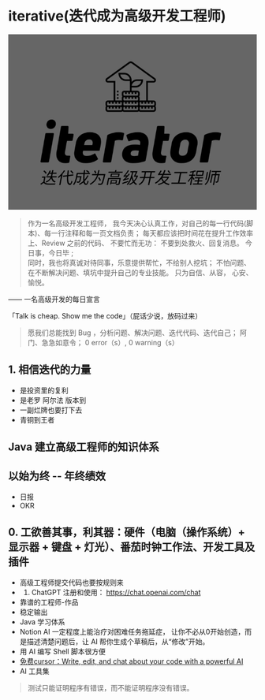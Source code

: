# iterative(迭代成为高级开发工程师)

![logo](./logo.png)

> 作为一名高级开发工程师， 我今天决心认真工作，对自己的每一行代码(脚本)、每一行注释和每一页文档负责；
> 每天都应该把时间花在提升工作效率上、Review 之前的代码、 不要忙而无功： 不要到处救火、回复消息。
> 今日事，今日毕 ;  
> 同时，我也将真诚对待同事，乐意提供帮忙，不给别人挖坑；
> 不怕问题、在不断解决问题、填坑中提升自己的专业技能。
> 只为自信、从容， 心安、愉悦。

——  一名高级开发的每日宣言

「Talk is cheap. Show me the code」（屁话少说，放码过来）

> 愿我们总能找到 Bug ，分析问题、解决问题、迭代代码、迭代自己； 阿门、急急如意令； 0 error（s）, 0 warning（s）

## 1. 相信迭代的力量

- 是投资里的复利
- 是老罗 阿尔法 版本到
- 一副烂牌也要打下去
- 青铜到王者

## Java 建立高级工程师的知识体系


## 以始为终 -- 年终绩效

- 日报
- OKR

## 0. 工欲善其事，利其器：硬件（电脑（操作系统）+ 显示器 + 键盘 + 灯光）、番茄时钟工作法、开发工具及插件


- 高级工程师提交代码也要按规则来
- 1. ChatGPT 注册和使用： https://chat.openai.com/chat
- 靠谱的工程师-作品
- 稳定输出
- Java 学习体系
- Notion AI 一定程度上能治疗对困难任务拖延症， 让你不必从0开始创造，而是描述清楚问题后，让 AI 帮你生成个草稿后，从“修改”开始。
- 用 AI 编写 Shell 脚本很方便
- [免费cursor：Write, edit, and chat about your code with a powerful AI  ](https://www.cursor.so/)
- AI 工具集


> 测试只能证明程序有错误，而不能证明程序没有错误。
